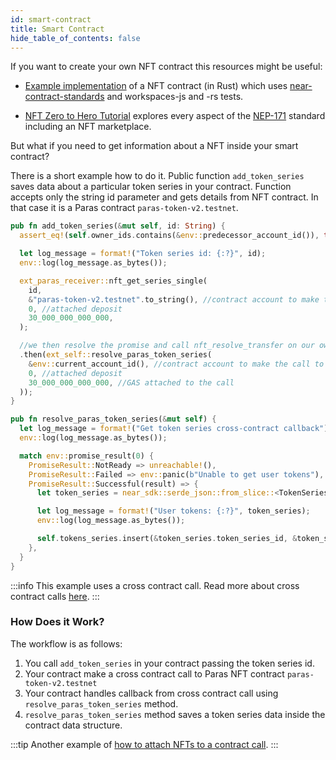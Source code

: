 ```yaml
---
id: smart-contract
title: Smart Contract
hide_table_of_contents: false
---
```


If you want to create your own NFT contract this resources might be useful:
- [Example implementation](https://github.com/near-examples/NFT) of a NFT contract (in Rust) which uses [near-contract-standards](https://github.com/near/near-sdk-rs/tree/master/near-contract-standards) and workspaces-js and -rs tests.

- [NFT Zero to Hero Tutorial](https://docs.near.org/tutorials/nfts/introduction) explores every aspect of the [NEP-171](https://github.com/near/NEPs/blob/master/neps/nep-0171.md) standard including an NFT marketplace.

But what if you need to get information about a NFT inside your smart contract?

There is a short example how to do it. Public function ```add_token_series``` saves data about a particular token series in your contract. Function accepts only the string id parameter and gets details from NFT contract. In that case it is a Paras contract ```paras-token-v2.testnet```.

```rust	
pub fn add_token_series(&mut self, id: String) {
  assert_eq!(self.owner_ids.contains(&env::predecessor_account_id()), true, "ERR_NO_ACCESS");

  let log_message = format!("Token series id: {:?}", id);
  env::log(log_message.as_bytes());

  ext_paras_receiver::nft_get_series_single(
    id,
    &"paras-token-v2.testnet".to_string(), //contract account to make the call to
    0, //attached deposit
    30_000_000_000_000,
  );

  //we then resolve the promise and call nft_resolve_transfer on our own contract
  .then(ext_self::resolve_paras_token_series(
    &env::current_account_id(), //contract account to make the call to
    0, //attached deposit
    30_000_000_000_000, //GAS attached to the call
  ));
}

pub fn resolve_paras_token_series(&mut self) {
  let log_message = format!("Get token series cross-contract callback");
  env::log(log_message.as_bytes());

  match env::promise_result(0) {
    PromiseResult::NotReady => unreachable!(),
    PromiseResult::Failed => env::panic(b"Unable to get user tokens"),
    PromiseResult::Successful(result) => {
      let token_series = near_sdk::serde_json::from_slice::<TokenSeriesJson>(&result).unwrap();

      let log_message = format!("User tokens: {:?}", token_series);
      env::log(log_message.as_bytes());

      self.tokens_series.insert(&token_series.token_series_id, &token_series);
    },
  }
}
```

:::info
  This example uses a cross contract call. Read more about cross contract calls [here](https://docs.near.org/tutorials/examples/xcc).
:::

### How Does it Work?
 The workflow is as follows:
1. You call `add_token_series` in your contract passing the token series id.
2. Your contract make a cross contract call to Paras NFT contract `paras-token-v2.testnet`
3. Your contract handles callback from cross contract call using `resolve_paras_token_series` method.
4. `resolve_paras_token_series` method saves a token series data inside the contract data structure.

:::tip
Another example of [how to attach NFTs to a contract call](/develop/relevant-contracts/nft#attaching-nfts-to-a-call).
:::